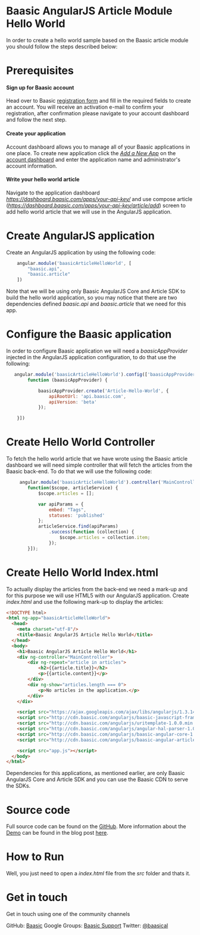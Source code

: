 Baasic AngularJS Article Module Hello World
============

In order to create a hello world sample based on the Baasic article module you should follow the steps described below:

# Prerequisites

#### Sign up for Baasic account 

Head over to Baasic [registration form](https://dashboard.baasic.com/register) and fill in the required fields to create an account. You will receive an activation e-mail to confirm your registration, after confirmation please navigate to your account dashboard and follow the next step. 

#### Create your application

Account dashboard allows you to manage all of your Baasic applications in one place. To create new application click the [_Add a New App_](https://dashboard.baasic.com/create) on the [account dashboard](https://dashboard.baasic.com) and enter the application name and administrator's account information.

#### Write your hello world article

Navigate to the application dashboard _https://dashboard.baasic.com/apps/your-api-key/_ and use compose article (_https://dashboard.baasic.com/apps/your-api-key/article/add_) screen to add hello world article that we will use in the AngularJS application.

# Create AngularJS application

Create an AngularJS application by using the following code:

```javascript
    angular.module('baasicArticleHelloWorld', [
        "baasic.api",
        "baasic.article"
    ])

```

Note that we will be using only Baasic AngularJS Core and Article SDK to build the hello world application, so you may notice that there are two dependencies defined _baasic.api_ and _baasic.article_ that we need for this app.

# Configure the Baasic application

In order to configure Baasic application we will need a _baasicAppProvider_ injected in the AngularJS application configuration, to do that use the following:

```javascript
   angular.module('baasicArticleHelloWorld').config(['baasicAppProvider',
        function (baasicAppProvider) {

            baasicAppProvider.create('Article-Hello-World', {
                apiRootUrl: 'api.baasic.com',
                apiVersion: 'beta'
            });

    }])
```

# Create Hello World Controller

To fetch the hello world article that we have wrote using the Baasic article dashboard we will need simple controller that will fetch the articles from the Baasic back-end. To do that we will use the following code:

```javascript
     angular.module('baasicArticleHelloWorld').controller('MainController', ['$scope', 'baasicArticleService',
        function($scope, articleService) {
            $scope.articles = [];

            var apiParams = {
                embed: "Tags",
                statuses: 'published'
            };
            articleService.find(apiParams)
                .success(function (collection) {
                    $scope.articles = collection.item;
                });
        }]);
```

# Create Hello World Index.html

To actually display the articles from the back-end we need a mark-up and for this purpose we will use HTML5 with our AngularJS application. Create _index.html_ and use the following mark-up to display the articles:

```html
<!DOCTYPE html>
<html ng-app="baasicArticleHelloWorld">
  <head>
    <meta charset="utf-8"/>
    <title>Baasic AngularJS Article Hello World</title>
  </head>
  <body>
    <h1>Baasic AngularJS Article Hello World</h1>
    <div ng-controller="MainController">
        <div ng-repeat="article in articles">
            <h2>{{article.title}}</h2>
            <p>{{article.content}}</p>
        </div>
        <div ng-show="articles.length === 0">
            <p>No articles in the application.</p>
        </div>
    </div>

    <script src="https://ajax.googleapis.com/ajax/libs/angularjs/1.3.14/angular.min.js"></script>
    <script src="http://cdn.baasic.com/angularjs/baasic-javascript-framework-1.0.0.min.js"></script>
    <script src="http://cdn.baasic.com/angularjs/uritemplate-1.0.0.min.js"></script>
    <script src="http://cdn.baasic.com/angularjs/angular-hal-parser-1.0.0.js"></script>
    <script src="http://cdn.baasic.com/angularjs/baasic-angular-core-1.0.0.min.js"></script>
    <script src="http://cdn.baasic.com/angularjs/baasic-angular-article-1.0.0.min.js"></script>

    <script src="app.js"></script>
  </body>
</html>

```

Dependencies for this applications, as mentioned earlier, are only Baasic AngularJS Core and Article SDK and you can use the Baasic CDN to serve the SDKs.

# Source code

Full source code can be found on the [GitHub](https://github.com/Baasic/baasic-demo-angularjs-article-hello-world). More information about the [Demo](http://demo.baasic.com/angularjs/article-hello-world) can be found in the blog post [here](http://www.baasic.com/posts/AngularJS-Article-Hello-World-Tutorial/).

# How to Run

Well, you just need to open a _index.html_ file from the _src_ folder and thats it.

# Get in touch

Get in touch using one of the community channels 

GitHub: [Baasic](https://github.com/Baasic)
Google Groups: [Baasic Support](https://groups.google.com/forum/#!forum/baasic-baas)
Twitter: [@baasical](https://twitter.com/baasical)
